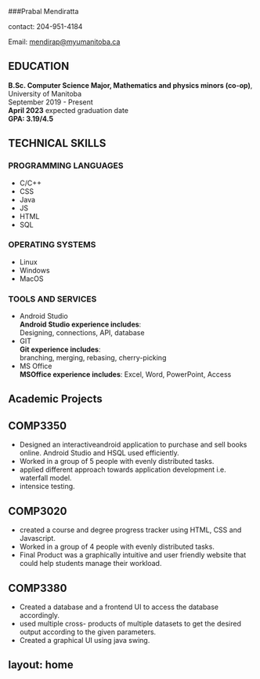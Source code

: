 ###Prabal Mendiratta

contact: 204-951-4184

Email: mendirap@myumanitoba.ca

## EDUCATION

**B.Sc. Computer Science Major, Mathematics and physics minors (co-op)**, University of Manitoba  
September 2019 - Present  
**April 2023** expected graduation date  
**GPA: 3.19/4.5**

## TECHNICAL SKILLS

### **PROGRAMMING LANGUAGES**

- C/C++
- CSS
- Java
- JS
- HTML
- SQL

### **OPERATING SYSTEMS**

- Linux
- Windows
- MacOS

### **TOOLS AND SERVICES**

- Android Studio  
  **Android Studio experience includes**:  
  Designing, connections, API, database
- GIT  
  **Git experience includes**:  
  branching, merging, rebasing, cherry-picking
- MS Office  
  **MSOffice experience includes**:
  Excel, Word, PowerPoint, Access

## Academic Projects

## COMP3350
- Designed an interactiveandroid application to purchase and sell books online. Android Studio and HSQL used efficiently.
- Worked in a group of 5 people with evenly distributed tasks.
- applied different approach towards application development i.e. waterfall model.
- intensice testing.

## COMP3020
- created a course and degree progress tracker using HTML, CSS and Javascript.
- Worked in a group of 4 people with evenly distributed tasks.
- Final Product was a graphically intuitive and user friendly website that could help students manage their workload.

## COMP3380
- Created a database and a frontend UI to access the database accordingly.
- used multiple cross- products of multiple datasets to get the desired output according to the given parameters.
- Created a graphical UI using java swing.


layout: home
---
